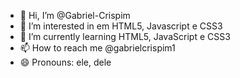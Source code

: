 - 👋 Hi, I’m @Gabriel-Crispim
- 👀 I’m interested in em HTML5, Javascript e CSS3
- 🌱 I’m currently learning HTML5, JavaScript e CSS3
- 📫 How to reach me @gabrielcrispim1 
- 😄 Pronouns: ele, dele


<!---
Gabriel-Crispim/Gabriel-Crispim is a ✨ special ✨ repository because its `README.md` (this file) appears on your GitHub profile.
You can click the Preview link to take a look at your changes.
--->
